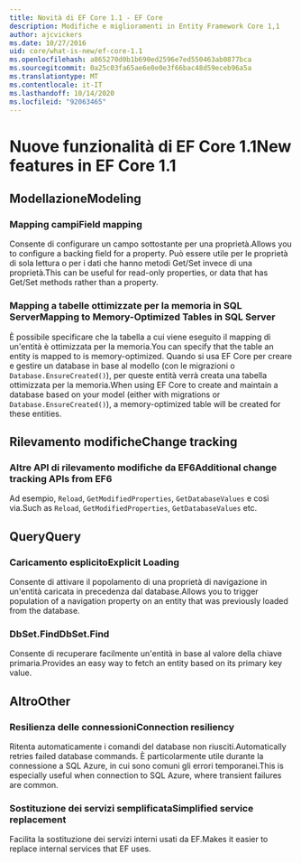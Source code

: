 ```yaml
---
title: Novità di EF Core 1.1 - EF Core
description: Modifiche e miglioramenti in Entity Framework Core 1,1
author: ajcvickers
ms.date: 10/27/2016
uid: core/what-is-new/ef-core-1.1
ms.openlocfilehash: a865270d0b1b690ed2596e7ed550463ab0877bca
ms.sourcegitcommit: 0a25c03fa65ae6e0e0e3f66bac48d59eceb96a5a
ms.translationtype: MT
ms.contentlocale: it-IT
ms.lasthandoff: 10/14/2020
ms.locfileid: "92063465"
---
```

# <a name="new-features-in-ef-core-11"></a><span data-ttu-id="ac580-103">Nuove funzionalità di EF Core 1.1</span><span class="sxs-lookup"><span data-stu-id="ac580-103">New features in EF Core 1.1</span></span>

## <a name="modeling"></a><span data-ttu-id="ac580-104">Modellazione</span><span class="sxs-lookup"><span data-stu-id="ac580-104">Modeling</span></span>

### <a name="field-mapping"></a><span data-ttu-id="ac580-105">Mapping campi</span><span class="sxs-lookup"><span data-stu-id="ac580-105">Field mapping</span></span>

<span data-ttu-id="ac580-106">Consente di configurare un campo sottostante per una proprietà.</span><span class="sxs-lookup"><span data-stu-id="ac580-106">Allows you to configure a backing field for a property.</span></span> <span data-ttu-id="ac580-107">Può essere utile per le proprietà di sola lettura o per i dati che hanno metodi Get/Set invece di una proprietà.</span><span class="sxs-lookup"><span data-stu-id="ac580-107">This can be useful for read-only properties, or data that has Get/Set methods rather than a property.</span></span>

### <a name="mapping-to-memory-optimized-tables-in-sql-server"></a><span data-ttu-id="ac580-108">Mapping a tabelle ottimizzate per la memoria in SQL Server</span><span class="sxs-lookup"><span data-stu-id="ac580-108">Mapping to Memory-Optimized Tables in SQL Server</span></span>

<span data-ttu-id="ac580-109">È possibile specificare che la tabella a cui viene eseguito il mapping di un'entità è ottimizzata per la memoria.</span><span class="sxs-lookup"><span data-stu-id="ac580-109">You can specify that the table an entity is mapped to is memory-optimized.</span></span> <span data-ttu-id="ac580-110">Quando si usa EF Core per creare e gestire un database in base al modello (con le migrazioni o `Database.EnsureCreated()`), per queste entità verrà creata una tabella ottimizzata per la memoria.</span><span class="sxs-lookup"><span data-stu-id="ac580-110">When using EF Core to create and maintain a database based on your model (either with migrations or `Database.EnsureCreated()`), a memory-optimized table will be created for these entities.</span></span>

## <a name="change-tracking"></a><span data-ttu-id="ac580-111">Rilevamento modifiche</span><span class="sxs-lookup"><span data-stu-id="ac580-111">Change tracking</span></span>

### <a name="additional-change-tracking-apis-from-ef6"></a><span data-ttu-id="ac580-112">Altre API di rilevamento modifiche da EF6</span><span class="sxs-lookup"><span data-stu-id="ac580-112">Additional change tracking APIs from EF6</span></span>

<span data-ttu-id="ac580-113">Ad esempio, `Reload`, `GetModifiedProperties`, `GetDatabaseValues` e così via.</span><span class="sxs-lookup"><span data-stu-id="ac580-113">Such as `Reload`, `GetModifiedProperties`, `GetDatabaseValues` etc.</span></span>

## <a name="query"></a><span data-ttu-id="ac580-114">Query</span><span class="sxs-lookup"><span data-stu-id="ac580-114">Query</span></span>

### <a name="explicit-loading"></a><span data-ttu-id="ac580-115">Caricamento esplicito</span><span class="sxs-lookup"><span data-stu-id="ac580-115">Explicit Loading</span></span>

<span data-ttu-id="ac580-116">Consente di attivare il popolamento di una proprietà di navigazione in un'entità caricata in precedenza dal database.</span><span class="sxs-lookup"><span data-stu-id="ac580-116">Allows you to trigger population of a navigation property on an entity that was previously loaded from the database.</span></span>

### <a name="dbsetfind"></a><span data-ttu-id="ac580-117">DbSet.Find</span><span class="sxs-lookup"><span data-stu-id="ac580-117">DbSet.Find</span></span>

<span data-ttu-id="ac580-118">Consente di recuperare facilmente un'entità in base al valore della chiave primaria.</span><span class="sxs-lookup"><span data-stu-id="ac580-118">Provides an easy way to fetch an entity based on its primary key value.</span></span>

## <a name="other"></a><span data-ttu-id="ac580-119">Altro</span><span class="sxs-lookup"><span data-stu-id="ac580-119">Other</span></span>

### <a name="connection-resiliency"></a><span data-ttu-id="ac580-120">Resilienza delle connessioni</span><span class="sxs-lookup"><span data-stu-id="ac580-120">Connection resiliency</span></span>

<span data-ttu-id="ac580-121">Ritenta automaticamente i comandi del database non riusciti.</span><span class="sxs-lookup"><span data-stu-id="ac580-121">Automatically retries failed database commands.</span></span> <span data-ttu-id="ac580-122">È particolarmente utile durante la connessione a SQL Azure, in cui sono comuni gli errori temporanei.</span><span class="sxs-lookup"><span data-stu-id="ac580-122">This is especially useful when connection to SQL Azure, where transient failures are common.</span></span>

### <a name="simplified-service-replacement"></a><span data-ttu-id="ac580-123">Sostituzione dei servizi semplificata</span><span class="sxs-lookup"><span data-stu-id="ac580-123">Simplified service replacement</span></span>

<span data-ttu-id="ac580-124">Facilita la sostituzione dei servizi interni usati da EF.</span><span class="sxs-lookup"><span data-stu-id="ac580-124">Makes it easier to replace internal services that EF uses.</span></span>
